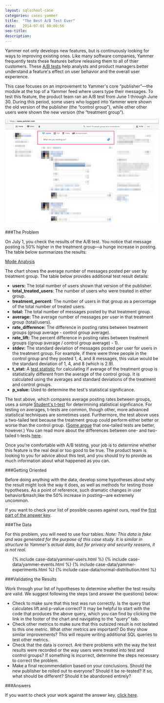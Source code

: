 ```yaml
---
layout: sqlschool-case
categories: cases yammer
title:  "The Best A/B Test Ever"
date:   2014-07-01 00:00:56
seo-title: 
description: 
---
```


Yammer not only develops new features, but is continuously looking for ways to improving existing ones. Like many software companies, Yammer frequently tests these features before releasing them to all of thier customers. These [A/B tests](http://en.wikipedia.org/wiki/A/B_testing) help analysts and product managers better understand a feature's effect on user behavior and the overall user experience.

This case focuses on an improvement to Yammer's core “publisher”&mdash;the module at the top of a Yammer feed where users type their messages. To test this feature, the product team ran an A/B test from June 1 through June 30. During this period, some users who logged into Yammer were shown the old version of the publisher (the “control group”), while other other users were shown the new version (the “treatment group”). 

![Yammer Publisher Example](/images/cases/yammer-publisher.png)

###The Problem

On July 1, you check the results of the A/B test. You notice that message posting is 50% higher in the treatment group&mdash;a hunge increase in posting. The table below summarizes the results:

<a href="https://modeanalytics.com/benn/reports/4194f44b1866/runs/dfb63bac58ab/embed" class="mode-embed">Mode Analysis</a><script src="https://modeanalytics.com/embed/embed.js"></script>

The chart shows the average number of messages posted per user by treatment group. The table below provides additional test result details:

* **users:** The total number of users shown that version of the publisher.
* **total\_treated\_users**: The number of users who were treated in either group.
* **treatment_percent**: The number of users in that group as a percentage of the total number of treated users.
* **total:** The total number of messages posted by that treatment group.
* **average:** The average number of messages per user in that treatment group (total/users).
* **rate_difference:** The difference in posting rates between treatment groups (group average - control group average).
* **rate_lift:** The percent difference in posting rates between treatment groups ((group average / control group average) - 1).
* **stdev:** The standard deviation of messages posted per user for users in the treatment group. For example, if there were three people in the control group and they posted 1, 4, and 8 messages, this value would be the standard deviation of 1, 4, and 8 (which is 2.9).
* **t_stat:** A [test statistic](http://en.wikipedia.org/wiki/Student's_t-test) for calculating if average of the treatment group is statistically different from the average of the control group. It is calculated using the averages and standard deviations of the treatment and control groups.
* **p_value:** Used to determine the test's statistical significance.

The test above, which compares average posting rates between groups, uses a simple [Student's t-test](http://en.wikipedia.org/wiki/Student's_t-test) for deterimining statistical signficance. For testing on averages, t-tests are common, though other, more advanced statistical techniques are sometimes used. Furthermore, the test above uses a two-tailed test because the treatment group could perform either better or worse than the control group. ([Some argue](https://help.optimizely.com/hc/en-us/articles/200133789-How-long-to-run-a-test#calculating_significance) that one-tailed tests are better, however.) You can read more about the differences between one- and two-tailed t-tests [here](http://www.ats.ucla.edu/stat/mult_pkg/faq/general/tail_tests.htm).

Once you're comfortable with A/B testing, your job is to determine whether this feature is the real deal or too good to be true. The product team is looking to you for advice about this test, and you should try to provide as much information about what happened as you can.

###Getting Oriented

Before doing anything with the data, develop some hypotheses about why the result might look the way it does, as well as methods for testing those hypotheses. As a point of reference, such dramatic changes in user behavior&mash;like the 50% increase in posting&mdash;are extremely uncommon.

If you want to check your list of possible causes against ours, read the [first part of the answer key](answers/best-ab-test-ever-answers.html).

###The Data

For this problem, you will need to use four tables. *Note: This data is fake and was generated for the purpose of this case study. It is similar in structure to Yammer's actual data, but for privacy and security reasons, it is not real.*

<div class="accordion">
  <ul>
    {% include case-data/yammer-users.html %}
    {% include case-data/yammer-events.html %}
    {% include case-data/yammer-experiments.html %}
    {% include case-data/normal-distribution.html %}
  </ul>
</div>

###Validating the Results

Work through your list of hypotheses to determine whether the test results are valid. We suggest following the steps (and answer the questions) below:

* Check to make sure that this test was run correctly. Is the query that calculates lift and p-value correct? It may be helpful to start with the code that produces the above query, which you can find by clicking the link in the footer of the chart and navigating to the "query" tab.
* Check other metrics to make sure that this outsized result is not isolated to this one metric. What other metrics are important? Do they show similar improvements? This will require writing additional SQL queries to test other metrics.
* Check that the data is correct. Are there problems with the way the test results were recorded or the way users were treated into test and control groups? If something is incorrect, determine the steps necessary to correct the problem.
* Make a final recommendation based on your conclusions. Should the new publisher be rolled out to everyone? Should it be re-tested? If so, what should be different? Should it be abandoned entirely?

###Answers

If you want to check your work against the answer key, [click here](answers/best-ab-test-ever-answers.html#solution).